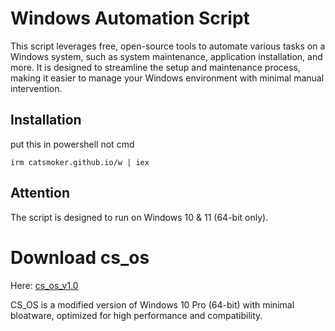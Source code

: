 # Windows Automation Script

This script leverages free, open-source tools to automate various tasks on a Windows system, such as system maintenance, application installation, and more. It is designed to streamline the setup and maintenance process, making it easier to manage your Windows environment with minimal manual intervention.

## Installation

put this in powershell not cmd
```
irm catsmoker.github.io/w | iex
```
## Attention
The script is designed to run on Windows 10 & 11 (64-bit only).

# Download cs_os

Here: [cs_os_v1.0](https://mega.nz/file/h44WjDoB#UVKfZZ7C3DtbWcH2rg__kYt8PrSlity1_VVeQ1JA6qU)

CS_OS is a modified version of Windows 10 Pro (64-bit) with minimal bloatware, optimized for high performance and compatibility.
